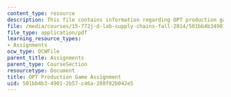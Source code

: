 ```yaml
---
content_type: resource
description: This file contains information regarding OPT production game assignment.
file: /media/courses/15-772j-d-lab-supply-chains-fall-2014/501bb4b349012b57c46a288f82b042e5_MIT15_772JF14_OPT_Productn.pdf
file_type: application/pdf
learning_resource_types:
- Assignments
ocw_type: OCWFile
parent_title: Assignments
parent_type: CourseSection
resourcetype: Document
title: OPT Production Game Assignment
uid: 501bb4b3-4901-2b57-c46a-288f82b042e5
---
```

